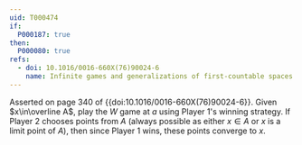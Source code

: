 ```yaml
---
uid: T000474
if:
  P000187: true  
then:
  P000080: true 
refs:
  - doi: 10.1016/0016-660X(76)90024-6
    name: Infinite games and generalizations of first-countable spaces (Gruenhage)
---
```


Asserted on page 340 of {{doi:10.1016/0016-660X(76)90024-6}}.
Given $x\in\overline A$, play the $W$ game at $a$ using Player 1's winning strategy.
If Player 2 chooses points from $A$ (always possible as either $x\in A$ or $x$ is a
limit point of $A$), then since Player 1 wins, these points converge to $x$.
